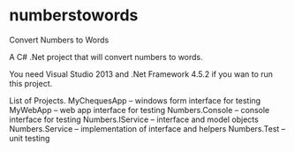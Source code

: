 # numberstowords
Convert Numbers to Words

A C# .Net project that will convert numbers to words. 

You need Visual Studio 2013 and .Net Framework 4.5.2 if you wan to run this project.

List of Projects.
MyChequesApp – windows form interface for testing
MyWebApp – web app interface for testing
Numbers.Console – console interface for testing
Numbers.IService – interface and model objects
Numbers.Service – implementation of interface and helpers
Numbers.Test – unit testing

